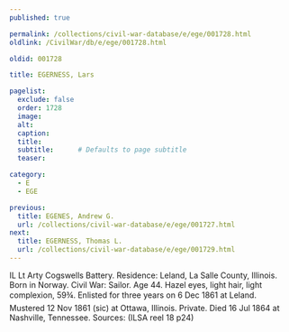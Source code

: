 ```yaml
---
published: true

permalink: /collections/civil-war-database/e/ege/001728.html
oldlink: /CivilWar/db/e/ege/001728.html

oldid: 001728

title: EGERNESS, Lars

pagelist:
  exclude: false
  order: 1728
  image: 
  alt:
  caption:
  title:
  subtitle:      # Defaults to page subtitle
  teaser:

category: 
  - E 
  - EGE

previous:
  title: EGENES, Andrew G.
  url: /collections/civil-war-database/e/ege/001727.html  
next:
  title: EGERNESS, Thomas L.
  url: /collections/civil-war-database/e/ege/001729.html   
---
```

IL Lt Arty Cogswells Battery. Residence: Leland, La Salle County, Illinois. Born in Norway. Civil War: Sailor. Age 44. Hazel eyes, light hair, light complexion, 5&#146;9&frac34;&#148;. Enlisted for three years on 6 Dec 1861 at Leland. Mustered 12 Nov 1861 (sic) at Ottawa, Illinois. Private. Died 16 Jul 1864 at Nashville, Tennessee. Sources: (ILSA reel 18 p24)